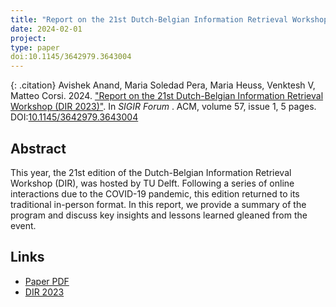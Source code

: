 ```yaml
---
title: "Report on the 21st Dutch-Belgian Information Retrieval Workshop (DIR 2023)"
date: 2024-02-01
project: 
type: paper
doi:10.1145/3642979.3643004
---
```

{: .citation}
Avishek Anand, Maria Soledad Pera, Maria Heuss, Venktesh V, Matteo Corsi. 2024. ["Report on the 21st Dutch-Belgian Information Retrieval Workshop (DIR 2023)"](#). In <cite>SIGIR Forum </cite>. ACM, volume 57, issue 1, 5 pages. DOI:[10.1145/3642979.3643004](https://dl.acm.org/doi/abs/10.1145/3642979.3643004)


## Abstract

This year, the 21st edition of the Dutch-Belgian Information Retrieval Workshop (DIR), was hosted by TU Delft. Following a series of online interactions due to the COVID-19 pandemic, this edition returned to its traditional in-person format. In this report, we provide a summary of the program and discuss key insights and lessons learned gleaned from the event.

## Links
* [Paper PDF](https://dl.acm.org/doi/abs/10.1145/3642979.3643004)
* [DIR 2023](https://dir2023.github.io/DIR2023/)

